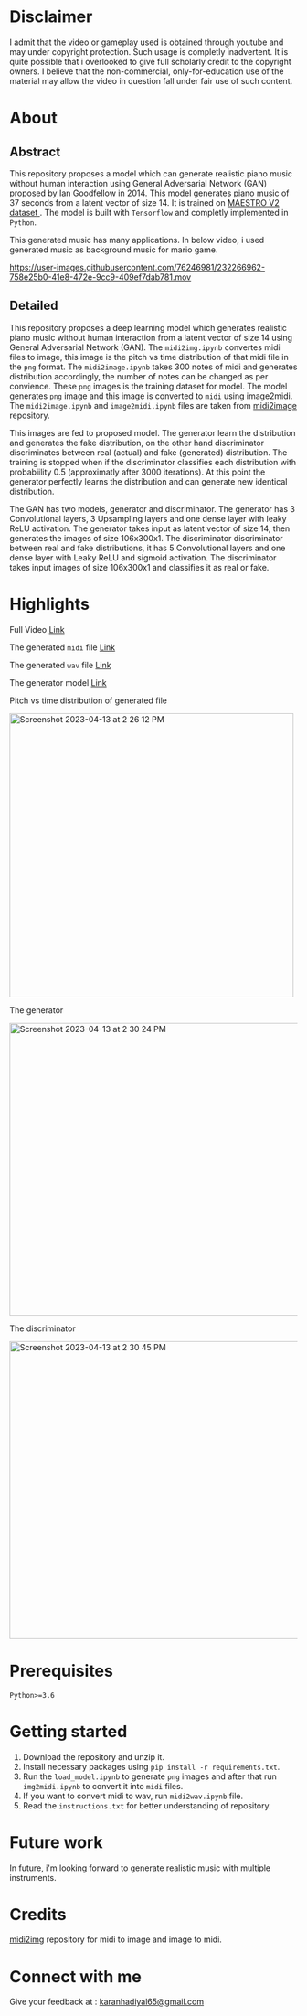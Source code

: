 # Disclaimer

I admit that the video or gameplay used is obtained through youtube and may under copyright protection. Such usage is completly inadvertent. It is quite possible that i overlooked to give full scholarly credit to the copyright owners. I believe that the non-commercial, only-for-education use of the material may allow the video in question fall under fair use of such content.

# About

## Abstract

This repository proposes a model which can generate realistic piano music without human interaction using General Adversarial Network (GAN) proposed by Ian Goodfellow in 2014. This model generates piano music of 37 seconds from a latent vector of size 14. It is trained on <a href="https://www.kaggle.com/datasets/jackvial/themaestrodatasetv2">MAESTRO V2 dataset </a>. The model is built with `Tensorflow` and completly implemented in `Python`.

This generated music has many applications. In below video, i used generated music as background music for mario game.


https://user-images.githubusercontent.com/76246981/232266962-758e25b0-41e8-472e-9cc9-409ef7dab781.mov

## Detailed

This repository proposes a deep learning model which generates realistic piano music without human interaction from a latent vector of size 14 using General Adversarial Network (GAN). The `midi2img.ipynb` convertes midi files to image, this image is the pitch vs time distribution of that midi file in the `png` format. The `midi2image.ipynb` takes 300 notes of midi and generates distribution accordingly, the number of notes can be changed as per convience. These `png` images is the training dataset for model. The model generates `png` image and this image is converted to `midi` using image2midi.
The `midi2image.ipynb` and `image2midi.ipynb` files are taken from <a href="https://github.com/mathigatti/midi2img">midi2image</a> repository.

This images are fed to proposed model. The generator learn the distribution and generates the fake distribution, on the other hand discriminator discriminates between real (actual) and fake (generated) distribution. The training is stopped when if the discriminator classifies each distribution with probabiility 0.5 (approximatly after 3000 iterations). At this point the generator perfectly learns the distribution and can generate new identical distribution.

The GAN has two models, generator and discriminator. The generator has 3 Convolutional layers, 3 Upsampling layers and one dense layer with leaky ReLU activation. The generator takes input as latent vector of size 14, then generates the images of size 106x300x1. The discriminator discriminator between real and fake distributions, it has 5 Convolutional layers and one dense layer with Leaky ReLU and sigmoid activation. The discriminator takes input images of size 106x300x1 and classifies it as real or fake.

# Highlights

Full Video <a href="https://drive.google.com/file/d/1NYg_Z4_gVGdsUMXpheTuY6lZz2jrWhcM/view?usp=sharing"> Link </a>

The generated `midi` file   <a href="https://drive.google.com/file/d/1xqsWSK9aoe1HrTNwekgMcjeRkvuOYn4i/view?usp=sharing"> Link </a>

The generated `wav` file    <a href="https://drive.google.com/file/d/1N1_APalG3YtQVYZkLdZk49K1zgXDu_1Y/view?usp=sharing"> Link </a>

The generator model   <a href="https://drive.google.com/file/d/1JBs3Hoa3dm5aGrNrPfWSqmGeW0Yxro0D/view?usp=sharing"> Link </a>

Pitch vs time distribution of generated file

<img width="497" alt="Screenshot 2023-04-13 at 2 26 12 PM" src="https://user-images.githubusercontent.com/76246981/231954874-40aa4d35-4aba-4a16-927e-565b1975c558.png">

The generator

<img width="512" alt="Screenshot 2023-04-13 at 2 30 24 PM" src="https://user-images.githubusercontent.com/76246981/231955239-ab1404e8-d28f-4ec0-932d-05897e2cbf21.png">

The discriminator

<img width="521" alt="Screenshot 2023-04-13 at 2 30 45 PM" src="https://user-images.githubusercontent.com/76246981/231955277-f8071be6-196f-4483-959b-7193b52190a5.png">

# Prerequisites

`Python>=3.6`

# Getting started

1. Download the repository and unzip it.
2. Install necessary packages using `pip install -r requirements.txt`.
3. Run the `load_model.ipynb` to generate `png` images and after that run `img2midi.ipynb` to convert it into `midi` files.
4. If you want to convert midi to wav, run `midi2wav.ipynb` file.
5. Read the `instructions.txt` for better understanding of repository.

# Future work

In future, i'm looking forward to generate realistic music with multiple instruments.

# Credits
<a href="https://github.com/mathigatti/midi2img">midi2img</a> repository for midi to image and image to midi.

# Connect with me

Give your feedback at : karanhadiyal65@gmail.com

